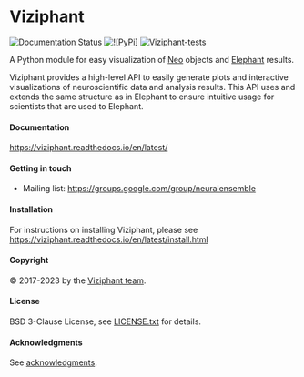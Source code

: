 # Viziphant

[![Documentation Status](https://readthedocs.org/projects/viziphant/badge/?version=latest)](https://viziphant.readthedocs.io/en/latest/?badge=latest)
[![![PyPi]](https://img.shields.io/pypi/v/viziphant)](https://pypi.org/project/viziphant/)
[![Viziphant-tests](https://github.com/INM-6/viziphant/actions/workflows/CI_actions.yml/badge.svg)](https://github.com/INM-6/viziphant/actions/workflows/CI_actions.yml)

A Python module for easy visualization of [Neo](https://github.com/NeuralEnsemble/python-neo) objects and
[Elephant](https://github.com/NeuralEnsemble/elephant) results.

Viziphant provides a high-level API to easily generate plots and interactive visualizations of neuroscientific data and
analysis results. This API uses and extends the same structure as in Elephant to ensure intuitive usage for scientists
that are used to Elephant. 


#### Documentation
https://viziphant.readthedocs.io/en/latest/

#### Getting in touch
* Mailing list: https://groups.google.com/group/neuralensemble


#### Installation
For instructions on installing Viziphant, please see https://viziphant.readthedocs.io/en/latest/install.html

#### Copyright
:copyright: 2017-2023 by the [Viziphant team](doc/authors.rst).

#### License
BSD 3-Clause License, see [LICENSE.txt](LICENSE.txt) for details.

#### Acknowledgments
See [acknowledgments](doc/acknowledgments.rst).

